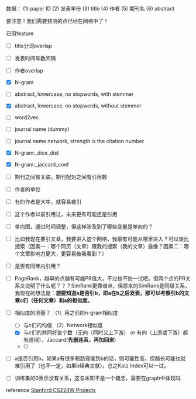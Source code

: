 数据：
(1) paper ID
(2) 发表年份
(3) title
(4) 作者
(5) 期刊名
(6) abstract

要注意！我们需要预测的点已经在网络中了！

已用feature

- [ ] title分词overlap
- [ ] 发表时间年数间隔
- [ ] 作者overlap
- [x] N-gram
- [ ] abstract, lowercase, no stopwords, with stemmer 
- [x] abstract, lowercase, no stopwords, without stemmer 
- [ ] word2vec
- [ ] journal name (dummy)
- [ ] journal name network, strength is the citation number
- [x] N-gram:_dice_dist
- [x] N-gram:_jaccard_coef
- [ ] 期刊之间有关联，期刊配对之间有引用数
- [ ] 作者的单位
- [ ] 有的作者是大牛，就容易被引
- [ ] 这个作者以前引用过，未来更有可能还是引用
- [ ] 单向图，通过时间调整，但这样涉及到了哪些变量是单向的？
- [ ] 比如我现在要引文章，我要进入这个网络，我最有可能从哪里进入？可以类比搜索（因素一：哪个网页（文章）跟我的搜索（我的文章）最像？因素二：哪个文章影响力更大，更容易被我看到？）
- [ ] 是否有同年内引用？
- [ ] PageRank，越早的点越有可能PR值大，不过也不妨一试吧。但两个点的PR关系又说明了什么呢？？？SimRank更靠谱点，但原来的SimRank是同级关系，我现在的想法是：**想要知道a是否引b，即a在b之后发表，那可以考察引b的文章c们（任何文章）和a的相似度。**
- [ ] 相似度的测量？
    （1）用之前的n-gram相似度
   - [ ] 与c们的均值
    （2）Network相似度
   - [x] 与c们的共同好友个数（无向（同时又上下游） or 有向（上游或下游）都有道理），Jaccard(**先删连系，再加回来**)
   - [ ] 
- [ ] a是否引用b，如果a有很多短路径能到b的话，则可能性高，但越长可能也就难引用了（也不一定，如果b经典文献）。总之Katz Index可以一试。
- [ ] 训练集的0表示没有关系，这与未知不是一个概念，需要在graph中体现吗


reference
[Stanford CS224W Projects](http://snap.stanford.edu/class/cs224w-2010/proj2010/)